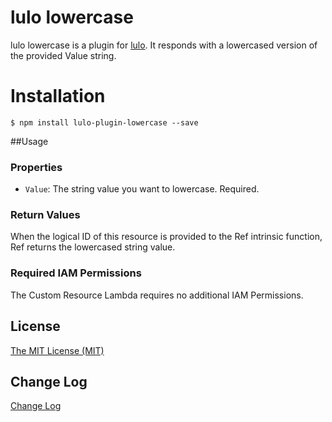 # lulo lowercase

lulo lowercase is a plugin for [lulo](https://github.com/carlnordenfelt/lulo).
It responds with a lowercased version of the provided Value string.

# Installation
```
$ npm install lulo-plugin-lowercase --save
```

##Usage
### Properties
* `Value`: The string value you want to lowercase. Required.

### Return Values
When the logical ID of this resource is provided to the Ref intrinsic function, Ref returns the lowercased string value.

### Required IAM Permissions
The Custom Resource Lambda requires no additional IAM Permissions.

## License
[The MIT License (MIT)](/LICENSE)

## Change Log
[Change Log](/CHANGELOG.md)
